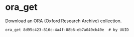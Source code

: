 # ora_get

Download an ORA (Oxford Research Archive) collection.

```
ora_get 8d95c423-816c-4a4f-88b6-eb7a040cb40e  # by UUID
```
